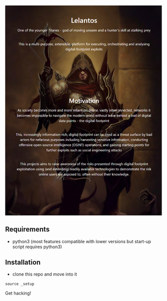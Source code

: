 ![Alt text](lelantos_base/static/lelantos_base/imgs/lelantos-about.png?raw=true "Title")

## Requirements

- python3 (most features compatible with lower versions but start-up script requires python3)

## Installation

- clone this repo and move into it
```
source _setup
```
Get hacking!
